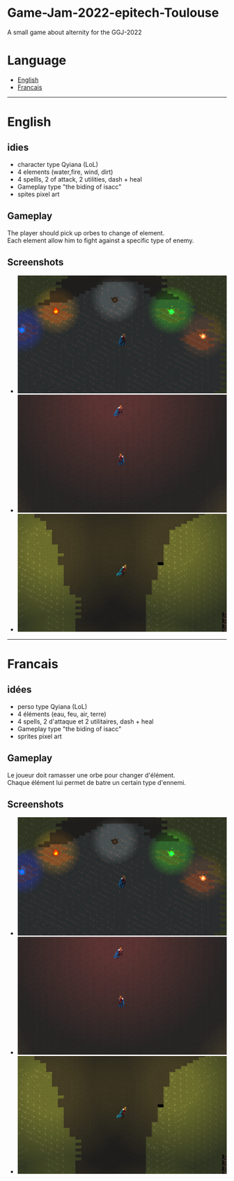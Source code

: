 # Game-Jam-2022-epitech-Toulouse
A small game about alternity for the GGJ-2022

# Language
* [English](#english)
* [Francais](#francais)

***

# English

## idies
* character type Qyiana (LoL)
* 4 elements (water,fire, wind, dirt)
* 4 spellls, 2 of attack, 2 utilities, dash + heal
* Gameplay type "the biding of isacc"
* spites pixel art

## Gameplay
The player should pick up orbes to change of element.</br>
Each element allow him to fight against a specific type of enemy.

## Screenshots
* ![Screenshot1](/Screenshots/Screenshot1.png)
* ![Screenshot2](/Screenshots/Screenshot2.png)
* ![Screenshot3](/Screenshots/Screenshot3.png)

***

# Francais

## idées
* perso type Qyiana (LoL)
* 4 éléments (eau, feu, air, terre)
* 4 spells, 2 d'attaque et 2 utilitaires, dash + heal
* Gameplay type "the biding of isacc"
* sprites pixel art

## Gameplay
Le joueur doit ramasser une orbe pour changer d'élément.</br>
Chaque élément lui permet de batre un certain type d'ennemi.

## Screenshots
* ![Screenshot1](/Screenshots/Screenshot1.png)
* ![Screenshot2](/Screenshots/Screenshot2.png)
* ![Screenshot3](/Screenshots/Screenshot3.png)
